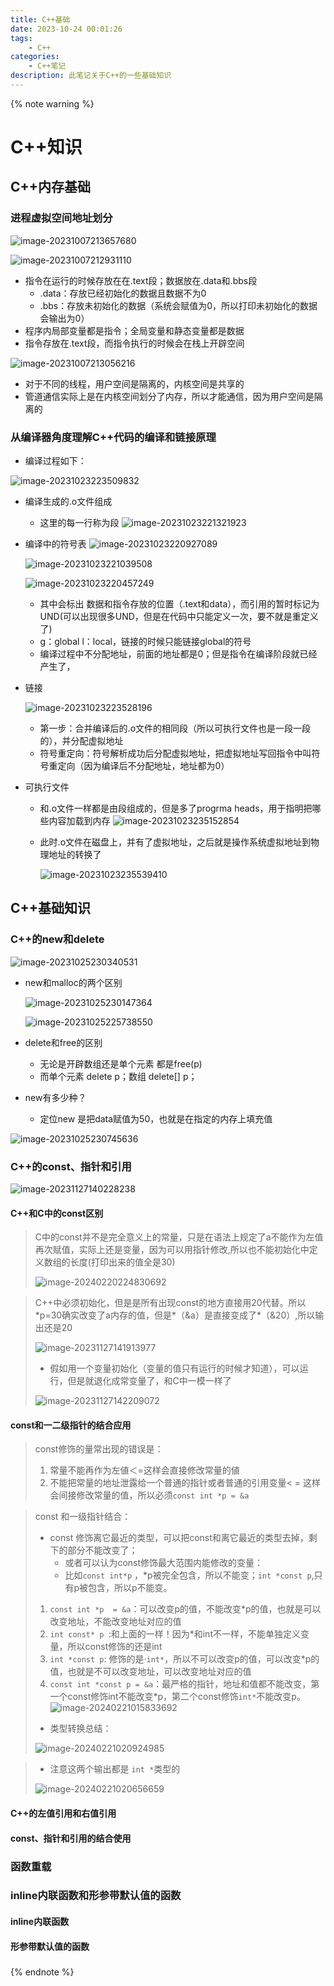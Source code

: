 ```yaml
---
title: C++基础
date: 2023-10-24 00:01:26
tags:
	- C++
categories:
	- C++笔记
description: 此笔记关于C++的一些基础知识
---
```


{% note warning %}

# C++知识

## C++内存基础

### 进程虚拟空间地址划分

![image-20231007213657680](https://s2.loli.net/2023/10/07/oV6nFMAJB5rpih2.png)

![image-20231007212931110](https://s2.loli.net/2023/10/07/GtWVpPKcloYHOT6.png)

* 指令在运行的时候存放在在.text段；数据放在.data和.bbs段
  * .data：存放已经初始化的数据且数据不为0
  * .bbs：存放未初始化的数据（系统会赋值为0，所以打印未初始化的数据会输出为0）
* 程序内局部变量都是指令；全局变量和静态变量都是数据
* 指令存放在.text段，而指令执行的时候会在栈上开辟空间

![image-20231007213056216](https://s2.loli.net/2023/10/07/feUsTCEPRav6V8j.png)



* 对于不同的线程，用户空间是隔离的，内核空间是共享的
* 管道通信实际上是在内核空间划分了内存，所以才能通信，因为用户空间是隔离的

### 从编译器角度理解C++代码的编译和链接原理

* 编译过程如下：

![image-20231023223509832](https://s2.loli.net/2023/10/23/7QoHJPys9A1L3mG.png)

* 编译生成的.o文件组成

  *  这里的每一行称为段
     ![image-20231023221321923](https://s2.loli.net/2023/10/23/rcIURvgo6GnLS9X.png)

  

* 编译中的符号表
  ![image-20231023220927089](https://s2.loli.net/2023/10/23/6AUndlEhVjrNX5f.png)

  ![image-20231023221039508](https://s2.loli.net/2023/10/23/BZCtUo89REv7gTw.png)

  ![image-20231023220457249](https://s2.loli.net/2023/10/24/74OUCkfGo18MTEt.png)

  * 其中会标出 数据和指令存放的位置（.text和data），而引用的暂时标记为UND(可以出现很多UND，但是在代码中只能定义一次，要不就是重定义了)
  * g：global  l：local，链接的时候只能链接global的符号
  * 编译过程中不分配地址，前面的地址都是0；但是指令在编译阶段就已经产生了，

* 链接 

  ![image-20231023223528196](https://s2.loli.net/2023/10/23/1nHxDJ9pz2LmRMS.png)

  * 第一步：合并编译后的.o文件的相同段（所以可执行文件也是一段一段的），并分配虚拟地址
  * 符号重定向：符号解析成功后分配虚拟地址，把虚拟地址写回指令中叫符号重定向（因为编译后不分配地址，地址都为0）

* 可执行文件

  * 和.o文件一样都是由段组成的，但是多了progrma heads，用于指明把哪些内容加载到内存 
    ![image-20231023235152854](https://s2.loli.net/2023/10/23/QDbs4n5KO9tzLvM.png)

  

  * 此时.o文件在磁盘上，并有了虚拟地址，之后就是操作系统虚拟地址到物理地址的转换了

    ![image-20231023235539410](https://s2.loli.net/2023/10/23/EmSwrzRiOl4tgkJ.png)
    
## C++基础知识

### C++的new和delete

![image-20231025230340531](https://s2.loli.net/2023/10/25/TfyCK9qI6RAm8Xh.png)

* new和malloc的两个区别

  ![image-20231025230147364](https://s2.loli.net/2023/10/25/enyimbTpE4hkaqt.png)

  ![image-20231025225738550](https://s2.loli.net/2023/10/25/GNBWLMVSnjqYtCU.png)

* delete和free的区别
  * 无论是开辟数组还是单个元素 都是free(p)
  * 而单个元素 delete p；数组 delete[] p；

* new有多少种？
  * 定位new 是把data赋值为50，也就是在指定的内存上填充值

![image-20231025230745636](https://s2.loli.net/2023/10/25/eUh5FfR89mpi4rs.png)

### C++的const、指针和引用

![image-20231127140228238](https://s2.loli.net/2023/11/27/M6KNyRHigUoYZJz.png)

#### C++和C中的const区别

> C中的const并不是完全意义上的常量，只是在语法上规定了a不能作为左值再次赋值，实际上还是变量，因为可以用指针修改,所以也不能初始化中定义数组的长度(打印出来的值全是30)
>
> ![image-20240220224830692](https://s2.loli.net/2024/02/20/3T2AHCZYBFWSmr7.png)

> C++中必须初始化，但是是所有出现const的地方直接用20代替。所以*p=30确实改变了a内存的值，但是\*（&a）是直接变成了\*（&20）,所以输出还是20
>
> ![image-20231127141913977](https://s2.loli.net/2023/11/27/RGJ1EtpNlXWFI8Z.png)
>
> * 假如用一个变量初始化（变量的值只有运行的时候才知道），可以运行，但是就退化成常变量了，和C中一模一样了
>
> ![image-20231127142209072](https://s2.loli.net/2023/11/27/on8CBeTxfqAiKjD.png)

#### const和一二级指针的结合应用

> const修饰的量常出现的错误是：
>
> 1. 常量不能再作为左値＜=这样会直接修改常量的値
> 2. 不能把常量的地址泄露给一个普通的指针或者普通的引用变量< = 这样会间接修改常量的值，所以必须`const int *p = &a`

> const 和一级指针结合：
>
> * const 修饰离它最近的类型，可以把const和离它最近的类型去掉，剩下的部分不能改变了；
>   * 或者可以认为const修饰最大范围内能修改的变量：
>   * 比如`const int*p` ，*p被完全包含，所以不能变；`int *const p`,只有p被包含，所以p不能变。
>
> 1. `const int *p  = &a`：可以改变p的值，不能改变*p的值，也就是可以改变地址，不能改变地址对应的值
> 2. `int const* p `:和上面的一样！因为*和int不一样，不能单独定义变量，所以const修饰的还是int
> 3. `int *const p`: 修饰的是·`int*`，所以不可以改变p的值，可以改变*p的值，也就是不可以改变地址，可以改变地址对应的值
> 4. `const int *const p = &a`：最严格的指针，地址和值都不能改变，第一个const修饰int不能改变*p，第二个const修饰`int*`不能改变p。![image-20240221015833692](https://s2.loli.net/2024/02/21/wo9nrC7pAzOEQmc.png)
>
> * 类型转换总结：
>
> ![image-20240221020924985](https://s2.loli.net/2024/02/21/RzS2gkBxcJQMXK6.png)



> * 注意这两个输出都是 `int *`类型的
>
> ![image-20240221020656659](https://s2.loli.net/2024/02/21/et2cmL7kogDra9y.png)
>
> 



#### C++的左值引用和右值引用

#### const、指针和引用的结合使用

### 函数重载

### inline内联函数和形参带默认值的函数

#### inline内联函数

#### 形参带默认值的函数







### 





{% endnote %}
